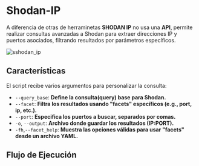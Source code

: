 # Shodan-IP 

A diferencia de otras de herraminetas **SHODAN IP** no usa una **API**, permite realizar consultas avanzadas a Shodan para extraer direcciones IP y puertos asociados, filtrando resultados por parámetros específicos.

![sshodan_ip](https://github.com/user-attachments/assets/360f38e6-dd83-455c-87c8-e5677c11b1b0)

## Características

El script recibe varios argumentos para personalizar la consulta:
- `--query_base`: **Define la consulta(query) base para Shodan.**
- `--facet`: **Filtra los resultados usando "facets" específicos (e.g., port, ip, etc.).**
- `--port`: **Especifica los puertos a buscar, separados por comas.**
- `-o`, `--output`: **Archivo donde guardar los resultados (IP:PORT).**
- `-fh`,`--facet_help`: **Muestra las opciones válidas para usar "facets" desde un archivo YAML.**

## Flujo de Ejecución

